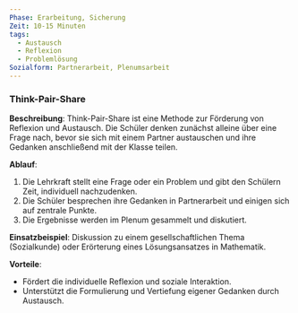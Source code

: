 ```yaml
---
Phase: Erarbeitung, Sicherung
Zeit: 10-15 Minuten
tags:
  - Austausch
  - Reflexion
  - Problemlösung
Sozialform: Partnerarbeit, Plenumsarbeit
---
```


### Think-Pair-Share

**Beschreibung**: Think-Pair-Share ist eine Methode zur Förderung von Reflexion und Austausch. Die Schüler denken zunächst alleine über eine Frage nach, bevor sie sich mit einem Partner austauschen und ihre Gedanken anschließend mit der Klasse teilen.

**Ablauf**:
1. Die Lehrkraft stellt eine Frage oder ein Problem und gibt den Schülern Zeit, individuell nachzudenken.
2. Die Schüler besprechen ihre Gedanken in Partnerarbeit und einigen sich auf zentrale Punkte.
3. Die Ergebnisse werden im Plenum gesammelt und diskutiert.

**Einsatzbeispiel**: Diskussion zu einem gesellschaftlichen Thema (Sozialkunde) oder Erörterung eines Lösungsansatzes in Mathematik.

**Vorteile**:
- Fördert die individuelle Reflexion und soziale Interaktion.
- Unterstützt die Formulierung und Vertiefung eigener Gedanken durch Austausch.

